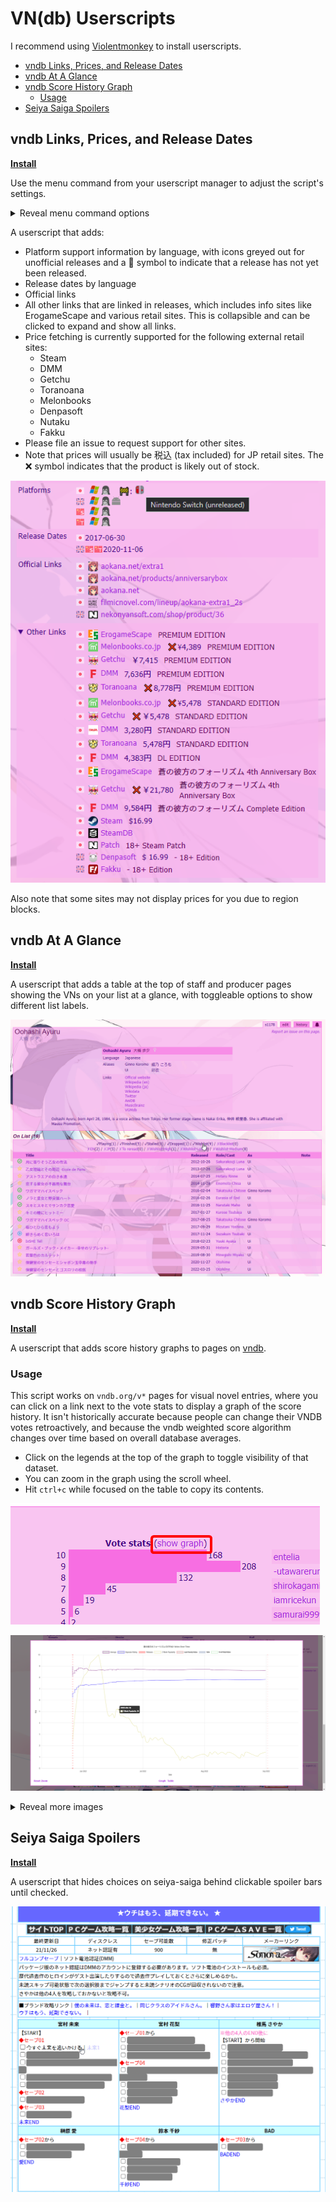 # VN(db) Userscripts <!-- omit in toc -->

I recommend using [Violentmonkey](https://violentmonkey.github.io/) to install userscripts.

- [vndb Links, Prices, and Release Dates](#vndb-links-prices-and-release-dates)
- [vndb At A Glance](#vndb-at-a-glance)
- [vndb Score History Graph](#vndb-score-history-graph)
  - [Usage](#usage)
- [Seiya Saiga Spoilers](#seiya-saiga-spoilers)

## vndb Links, Prices, and Release Dates

**[Install](https://github.com/MarvNC/vn-userscripts/raw/master/vndb-official-stats.user.js)**

Use the menu command from your userscript manager to adjust the script's settings.
<details>
  <summary>Reveal menu command options</summary>

  ![menu command option]()
</details>

A userscript that adds:

- Platform support information by language, with icons greyed out for unofficial releases and a 🚧 symbol to indicate that a release has not yet been released.
- Release dates by language
- Official links
- All other links that are linked in releases, which includes info sites like ErogameScape and various retail sites. This is collapsible and can be clicked to expand and show all links.
- Price fetching is currently supported for the following external retail sites:
  - Steam
  - DMM
  - Getchu
  - Toranoana
  - Melonbooks
  - Denpasoft
  - Nutaku
  - Fakku
- Please file an issue to request support for other sites.
- Note that prices will usually be 税込 (tax included) for JP retail sites. The ❌ symbol indicates that the product is likely out of stock.

![links script example](images/chrome_%E8%92%BC%E3%81%AE%E5%BD%BC%E6%96%B9%E3%81%AE%E3%83%95%E3%82%A9%E3%83%BC%E3%83%AA%E3%82%BA%E3%83%A0_EXTRA1__vndb_-_Google_Chrome_2023-03-02_13-04-14.png)

Also note that some sites may not display prices for you due to region blocks.

## vndb At A Glance

**[Install](https://github.com/MarvNC/vn-userscripts/raw/master/vndb-at-a-glance.user.js)**

A userscript that adds a table at the top of staff and producer pages showing the VNs on your list at a glance, with toggleable options to show different list labels.

![](images/2022-08-23_18-12-15.gif)

## vndb Score History Graph

**[Install](https://github.com/MarvNC/vn-userscripts/raw/master/vndb-score-graph.user.js)**

A userscript that adds score history graphs to pages on [vndb](http://vndb.org/).

### Usage

This script works on `vndb.org/v*` pages for visual novel entries, where you can click on a link next to the vote stats to display a graph of the score history. It isn't historically accurate because people can change their VNDB votes retroactively, and because the vndb weighted score algorithm changes over time based on overall database averages.

- Click on the legends at the top of the graph to toggle visibility of that dataset.
- You can zoom in the graph using the scroll wheel.
- Hit `ctrl+c` while focused on the table to copy its contents.

![usage](images/score-graphs/usage.png)

![example](images/score-graphs/example.png)

<details>
  <summary>Reveal more images</summary>

![table](images/score-graphs/table.png)

![releases tooltip](images/score-graphs/releases%20tooltip.png)

</details>

## Seiya Saiga Spoilers

**[Install](https://github.com/MarvNC/vn-userscripts/raw/master/seiya-saiga-spoilers.user.js)**

A userscript that hides choices on seiya-saiga behind clickable spoiler bars until checked.

![](images/2022-08-22_19-32-54.gif)
